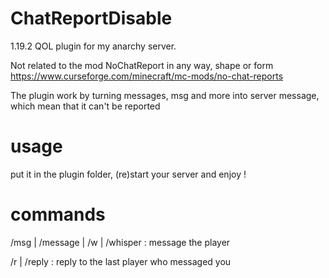 # ChatReportDisable
 1.19.2 QOL plugin for my anarchy server.

Not related to the mod NoChatReport in any way, shape or form
https://www.curseforge.com/minecraft/mc-mods/no-chat-reports

The plugin work by turning messages, msg and more into server message, which mean that it can't be reported

# usage
put it in the plugin folder, (re)start your server and enjoy !

# commands
/msg | /message | /w | /whisper : message the player

/r | /reply : reply to the last player who messaged you
